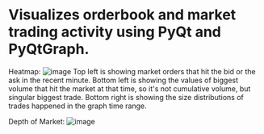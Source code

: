 # Visualizes orderbook and market trading activity using PyQt and PyQtGraph.
Heatmap:
![image](https://github.com/akenshaw/btcusdt-orderflow/assets/63060680/4dfc2ccf-cdae-4fe1-8731-0e059b1522a2)
Top left is showing market orders that hit the bid or the ask in the recent minute. Bottom left is showing the values of biggest volume that hit the market at that time, so it's not cumulative volume, but singular biggest trade. Bottom right is showing the size distributions of trades happened in the graph time range. 

Depth of Market:
![image](https://github.com/akenshaw/btcusdt-orderflow/assets/63060680/43b468b1-1f3e-4f74-8b72-22eeafc723c2)


